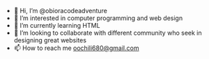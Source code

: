 - 👋 Hi, I’m @obioracodeadventure
- 👀 I’m interested in computer programming and web design
- 🌱 I’m currently learning HTML
- 💞️ I’m looking to collaborate with different community who seek in designing great websites
- 📫 How to reach me oochili680@gmail.com

<!---
obioracodeadventure/obioracodeadventure is a ✨ special ✨ repository because its `README.md` (this file) appears on your GitHub profile.
You can click the Preview link to take a look at your changes.
--->
